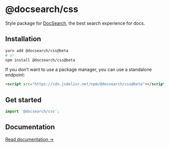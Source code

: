 # @docsearch/css

Style package for [DocSearch](http://docsearch.algolia.com/), the best search experience for docs.

## Installation

```bash
yarn add @docsearch/css@beta
# or
npm install @docsearch/css@beta
```

If you don’t want to use a package manager, you can use a standalone endpoint:

```html
<script src="https://cdn.jsdelivr.net/npm/@docsearch/css@beta"></script>
```

## Get started

```js
import '@docsearch/css';
```

## Documentation

[Read documentation →](https://docsearch.algolia.com/docs/styling)
